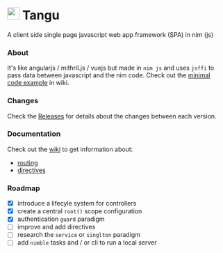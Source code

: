 # <img src="https://user-images.githubusercontent.com/77200435/105724995-baaa8500-5f28-11eb-94ff-70ffa5e8511a.png" height="28px"/> Tangu

A client side single page javascript web app framework (SPA) in nim (js)

### About

It's like angularjs / mithril.js / vuejs but made in `nim js` and uses `jsffi` to pass data between javascript and the nim code.
Check out the [minimal code example](https://github.com/enimatek-nl/tangu/wiki) in wiki.

### Changes
Check the [Releases](https://github.com/enimatek-nl/tangu/releases) for details about the changes between each version.

### Documentation
Check out the [wiki](https://github.com/enimatek-nl/tangu/wiki) to get information about:

  - [routing](https://github.com/enimatek-nl/tangu/wiki/Routing)
  - [directives](https://github.com/enimatek-nl/tangu/wiki/Directives)

### Roadmap

- [X] introduce a lifecyle system for controllers
- [X] create a central `root()` scope configuration
- [X] authentication `guard` paradigm 
- [ ] improve and add directives
- [ ] research the `service` or `singlton` paradigm 
- [ ] add `nimble` tasks and / or cli to run a local server
